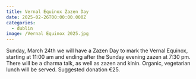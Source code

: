 ```yaml
---
title: Vernal Equinox Zazen Day
date: 2025-02-26T00:00:00.000Z
categories:
  - dublin
image: /Vernal Equinox 2025.jpg
---
```


Sunday, March 24th we will have a Zazen Day to mark the Vernal Equinox, starting at 11:00 am and ending after the Sunday evening zazen at 7:30 pm. There will be a dharma talk, as well as zazen and kinin. Organic, vegetarian lunch will be served. Suggested donation €25.
